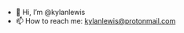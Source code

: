 - 👋 Hi, I’m @kylanlewis
- 📫 How to reach me: kylanlewis@protonmail.com

<!---
kylanlewis/kylanlewis is a ✨ special ✨ repository because its `README.md` (this file) appears on your GitHub profile.
You can click the Preview link to take a look at your changes.
--->
